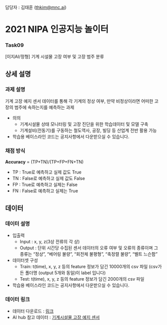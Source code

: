 담당자 : 김태훈 (thkim@mnc.ai)


# 2021 NIPA 인공지능 놀이터

### Task09
[이지AI/정형] 기계 시설물 고장 여부 및 고장 범주 분류


## 상세 설명

### 과제 설명

기계 고장 예지 센서 데이터를 통해 각 기계의 정상 여부, 만약 비정상이라면 어떠한 고장의 범주에 속하는지를 예측하는 과제

- 의의
  - 기계시설물 상태 모니터링 및 고장 진단을 위한 학습데이터 및 모델 구축
  - 기계설비(전동기)를 구동하는 철도역사, 공장, 빌딩 등 산업계 전반 활용 가능
- 학습용 베이스라인 코드는 공지사항에서 다운받으실 수 있습니다.

### 채점 방식

**Accuracy** = (TP+TN)/(TP+FP+FN+TN)

- TP : True로 예측하고 실제 값도 True
- TN : False로 예측하고 실제 값도 False
- FP : True로 예측하고 실제는 False
- FN : False로 예측하고 실제는 True


## 데이터

### 데이터 설명

- 입출력
  - Input : x, y, z(3상 전류의 각 상)
  - Output : 단위 시간당 수집된 센서 데이터의 오류 여부 및 오류의 종류이며 그 종류는 “정상”, “베어링 불량”, “회전체 불평형”, “축정렬 불량”, “벨트 느슨함”
- 데이터셋 구성
  - Train: t(time), x, y, z 등의 feature 정보가 담긴 10000개의 csv 파일 (csv가 든 폴더명 (output 5개와 동일)이 label 입니다)
  - Test: t(time), x, y, z 등의 feature 정보가 담긴 2000개의 csv 파일  
- 학습용 베이스라인 코드는 공지사항에서 다운받으실 수 있습니다.

### 데이터 링크
- 데이터 다운로드 : [링크](https://aihub.or.kr/problem_contest/nipa-learning-platform)  
- AI hub 참고 데이터 : [기계시설물 고장 예지 센서](https://aihub.or.kr/aidata/30748)
